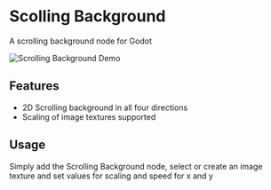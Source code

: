 # Scolling Background
A scrolling background node for Godot

![Scrolling Background Demo](https://media.giphy.com/media/VRxeMi2lV8y5i/giphy.gif)

## Features

* 2D Scrolling background in all four directions
* Scaling of image textures supported

## Usage

Simply add the Scrolling Background node, select or create
an image texture and set values for scaling and speed for x
and y
